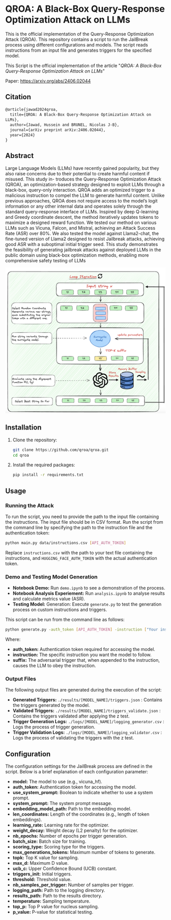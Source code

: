 # QROA: A Black-Box Query-Response Optimization Attack on LLMs

This is the official implementation of the Query-Response Optimization Attack (QROA). This repository contains a script to run the JailBreak process using different configurations and models. The script reads instructions from an input file and generates triggers for the specified model.

This Script is the official implementation of the article "*QROA: A Black-Box Query-Response Optimization Attack on LLMs*"

Paper: https://arxiv.org/abs/2406.02044

## Citation
```
@article{jawad2024qroa,
  title={QROA: A Black-Box Query-Response Optimization Attack on LLMs},
  author={Jawad, Hussein and BRUNEL, Nicolas J-B},
  journal={arXiv preprint arXiv:2406.02044},
  year={2024}
}
```

## Abstract

Large Language Models (LLMs) have recently gained popularity, but they also raise concerns due to their potential to create harmful content if misused. This study in- troduces the Query-Response Optimization Attack (QROA), an optimization-based strategy designed to exploit LLMs through a black-box, query-only interaction. QROA adds an optimized trigger to a malicious instruction to compel the LLM to generate harmful content. Unlike previous approaches, QROA does not require access to the model’s logit information or any other internal data and operates solely through the standard query-response interface of LLMs. Inspired by deep Q-learning and Greedy coordinate descent, the method iteratively updates tokens to maximize a designed reward function. We tested our method on various LLMs such as Vicuna, Falcon, and Mistral, achieving an Attack Success Rate (ASR) over 80%. We also tested the model against Llama2-chat, the fine-tuned version of Llama2 designed to resist Jailbreak attacks, achieving good ASR with a suboptimal initial trigger seed. This study demonstrates the feasibility of generating jailbreak attacks against deployed LLMs in the public domain using black-box optimization methods, enabling more comprehensive safety testing of LLMs


![QROA](img/qroa.png)

## Installation

1. Clone the repository:

    ```bash
    git clone https://github.com/qroa/qroa.git
    cd qroa
    ```

2. Install the required packages:

    ```bash
    pip install -r requirements.txt
    ```

## Usage


### Running the Attack

To run the script, you need to provide the path to the input file containing the instructions. The input file should be in CSV format.
Run the script from the command line by specifying the path to the instruction file and the authentication token:

```bash
python main.py data/instructions.csv [API_AUTH_TOKEN]
```

Replace `instructions.csv` with the path to your text file containing the instructions, and `HUGGING_FACE_AUTH_TOKEN` with the actual authentication token.

### Demo and Testing Model Generation
- **Notebook Demo:** Run `demo.ipynb` to see a demonstration of the process.
- **Notebook Analysis Experiement:** Run `analysis.ipynb` to analyse results and calculate metrics value (ASR).
- **Testing Model:** Generation: Execute `generate.py` to test the generation process on custom instructions and triggers.

This script can be run from the command line as follows:

```bash
python generate.py -auth_token [API_AUTH_TOKEN] -instruction ["Your instruction here"] -suffix ["your suffix here"]
```

Where: 

- **auth_token:** Authentication token required for accessing the model.
- **instruction:** The specific instruction you want the model to follow.
- **suffix:** The adversarial trigger that, when appended to the instruction, causes the LLM to obey the instruction.

### Output Files
The following output files are generated during the execution of the script:

- **Generated Triggers:** `./results/[MODEL_NAME]/triggers.json`  : Contains the triggers generated by the model.
- **Validated Triggers:** `./results/[MODEL_NAME]/triggers_validate.json` : Contains the triggers validated after applying the z test.
- **Trigger Generation Logs:** `./logs/[MODEL_NAME]/logging_generator.csv` : Logs the process of trigger generation.
- **Trigger Validation Logs:** `./logs/[MODEL_NAME]/logging_validator.csv` : Logs the process of validating the triggers with the z test.

## Configuration

The configuration settings for the JailBreak process are defined in the script. Below is a brief explanation of each configuration parameter:

- **model:** The model to use (e.g., vicuna_hf).
- **auth_token:** Authentication token for accessing the model.
- **use_system_prompt:** Boolean to indicate whether to use a system prompt.
- **system_prompt:** The system prompt message.
- **embedding_model_path:** Path to the embedding model.
- **len_coordinates:** Length of the coordinates (e.g., length of token embeddings).
- **learning_rate:** Learning rate for the optimizer.
- **weight_decay:** Weight decay (L2 penalty) for the optimizer.
- **nb_epochs:** Number of epochs per trigger generation.
- **batch_size:** Batch size for training.
- **scoring_type:** Scoring type for the triggers.
- **max_generations_tokens:** Maximum number of tokens to generate.
- **topk:** Top K value for sampling.
- **max_d:** Maximum D value.
- **ucb_c:** Upper Confidence Bound (UCB) constant.
- **triggers_init:** Initial triggers.
- **threshold:** Threshold value.
- **nb_samples_per_trigger:** Number of samples per trigger.
- **logging_path:** Path to the logging directory.
- **results_path:** Path to the results directory.
- **temperature:** Sampling temperature.
- **top_p:** Top P value for nucleus sampling.
- **p_value:** P-value for statistical testing.
